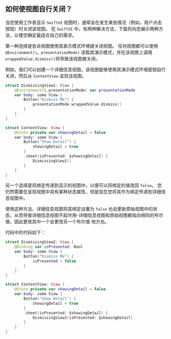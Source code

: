 如何使视图自行关闭？
----

当您使用工作表显示 `SwiftUI` 视图时，通常会在发生某些情况（例如，用户点击按钮）时关闭该视图。 在 `SwiftUI` 中，有两种解决方法，下面将向您展示两种方法，以便您确定最适合自己的需求。

第一种选择是告诉视图使用其表示模式环境键关闭视图。 任何视图都可以使用 `@Environment(\。presentationMode)` 读取其演示模式，并在该视图上调用 `wrappedValue.dismiss()`将导致该视图被关闭。

例如，我们可以创建一个详细信息视图，该视图能够使用其演示模式环境密钥自行关闭，然后从 `ContentView` 呈现该视图。

```swift
struct DismissingView1: View {
    @Environment(\.presentationMode) var presentationMode
    var body: some View {
        Button("Dismiss Me") {
            presentationMode.wrappedValue.dismiss()
        }
    }
}

struct ContentView: View {
    @State private var showingDetail = false
    var body: some View {
        Button("Show Detail") {
            showingDetail = true
        }
        .sheet(isPresented: $showingDetail) {
            DismissingView1()
        }
    }
}
```

另一个选择是将绑定传递到显示的视图中，以便可以将绑定的值改回 `false`。 您仍然需要在呈现视图中具有某种状态属性，但是现在您将其作为绑定传递到详细信息视图中。

使用这种方法，详细信息视图将其绑定设置为 `false` 也会更新原始视图中的状态，从而导致详细信息视图不起作用-详细信息视图和原始视图都指向相同的布尔值，因此更改其中一个会更改另一个布尔值 地方也。

代码中的代码如下：

```swift
struct DismissingView2: View {
    @Binding var isPresented: Bool
    var body: some View {
        Button("Dismiss Me") {
            isPresented = false
        }
    }
}

struct ContentView: View {
    @State private var showingDetail = false
    var body: some View {
        Button("Show Detail") {
            showingDetail = true
        }
        .sheet(isPresented: $showingDetail) {
            DismissingView2(isPresented: $showingDetail)
        }
    }
}
```
